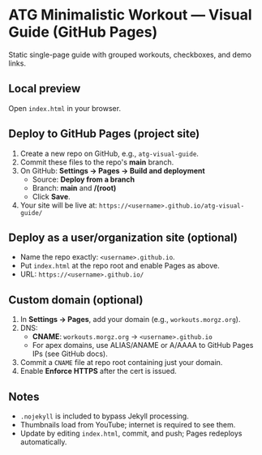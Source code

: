 # ATG Minimalistic Workout — Visual Guide (GitHub Pages)

Static single-page guide with grouped workouts, checkboxes, and demo links.

## Local preview
Open `index.html` in your browser.

## Deploy to GitHub Pages (project site)
1. Create a new repo on GitHub, e.g., `atg-visual-guide`.
2. Commit these files to the repo's **main** branch.
3. On GitHub: **Settings → Pages → Build and deployment**  
   - Source: **Deploy from a branch**  
   - Branch: **main** and **/(root)**  
   - Click **Save**.  
4. Your site will be live at: `https://<username>.github.io/atg-visual-guide/`

## Deploy as a user/organization site (optional)
- Name the repo exactly: `<username>.github.io`.
- Put `index.html` at the repo root and enable Pages as above.
- URL: `https://<username>.github.io/`

## Custom domain (optional)
1. In **Settings → Pages**, add your domain (e.g., `workouts.morgz.org`).
2. DNS:
   - **CNAME**: `workouts.morgz.org` → `<username>.github.io`
   - For apex domains, use ALIAS/ANAME or A/AAAA to GitHub Pages IPs (see GitHub docs).
3. Commit a `CNAME` file at repo root containing just your domain.
4. Enable **Enforce HTTPS** after the cert is issued.

## Notes
- `.nojekyll` is included to bypass Jekyll processing.
- Thumbnails load from YouTube; internet is required to see them.
- Update by editing `index.html`, commit, and push; Pages redeploys automatically.